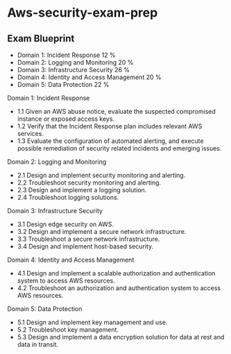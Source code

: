 # **Aws-security-exam-prep**

## **Exam Blueprint**

* Domain 1: Incident Response  12 % 
* Domain 2: Logging and Monitoring  20 %
* Domain 3: Infrastructure Security 26 %
* Domain 4: Identity and Access Management 20 %
* Domain 5: Data Protection   22 %


Domain 1: Incident Response
  * 1.1 Given an AWS abuse notice, evaluate the suspected compromised instance or exposed access keys.
  * 1.2 Verify that the Incident Response plan includes relevant AWS services.
  * 1.3 Evaluate the configuration of automated alerting, and execute possible remediation of security related incidents and emerging issues.

Domain 2: Logging and Monitoring
 * 2.1 Design and implement security monitoring and alerting.
 * 2.2 Troubleshoot security monitoring and alerting.
 * 2.3 Design and implement a logging solution.
 * 2.4 Troubleshoot logging solutions.

Domain 3: Infrastructure Security
 * 3.1 Design edge security on AWS.
 * 3.2 Design and implement a secure network infrastructure.
 * 3.3 Troubleshoot a secure network infrastructure.
 * 3.4 Design and implement host-based security.

Domain 4: Identity and Access Management
 * 4.1 Design and implement a scalable authorization and authentication system to access AWS resources.
 * 4.2 Troubleshoot an authorization and authentication system to access AWS resources.

Domain 5: Data Protection
 * 5.1 Design and implement key management and use.
 * 5.2 Troubleshoot key management.
 * 5.3 Design and implement a data encryption solution for data at rest and data in transit.

